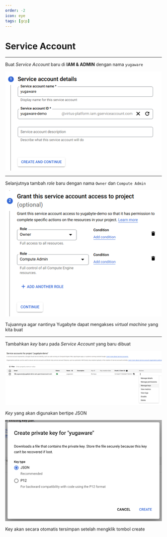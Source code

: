 ```yaml
---
order: -2
icon: eye
tags: [gcp]
---
```

# Service Account
---

Buat *Service Account* baru di **IAM & ADMIN** dengan nama ```yugaware```

![](../static/images/2.png)

---

Selanjutnya tambah *role* baru dengan nama ```Owner``` dan ```Compute Admin```

![](../static/images/3.png)

Tujuannya agar nantinya Yugabyte dapat mengakses *virtual machine* yang kita buat

---

Tambahkan *key* baru pada *Service Account* yang baru dibuat

![](../static/images/4.png)

*Key* yang akan digunakan bertipe JSON

![](../static/images/5.png)

Key akan secara otomatis tersimpan setelah mengklik tombol create